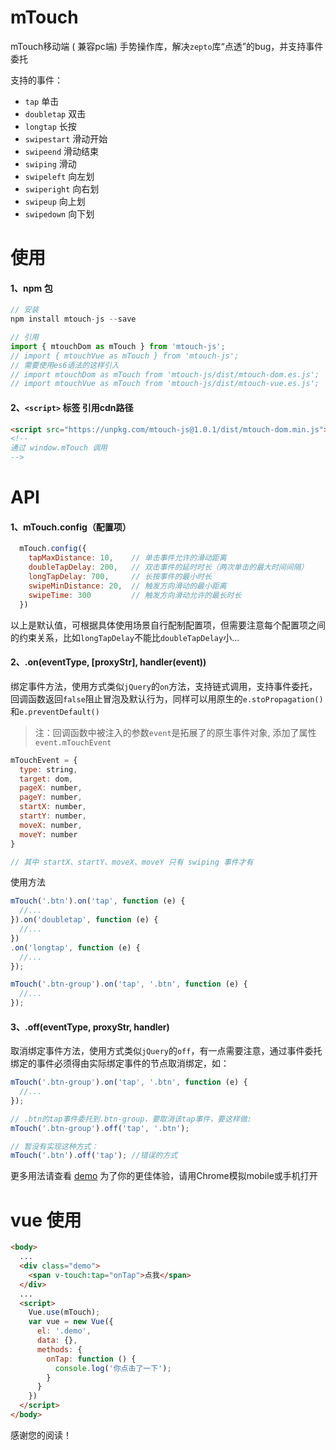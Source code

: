 # mTouch
mTouch移动端 ( 兼容pc端) 手势操作库，解决`zepto`库“点透”的bug，并支持事件委托


支持的事件：
* `tap`  单击
* `doubletap` 双击
* `longtap`  长按
* `swipestart`  滑动开始
* `swipeend`  滑动结束
* `swiping` 滑动
* `swipeleft` 向左划
* `swiperight` 向右划
* `swipeup` 向上划
* `swipedown` 向下划

# 使用
#### 1、npm 包
```javascript
// 安装
npm install mtouch-js --save

// 引用
import { mtouchDom as mTouch } from 'mtouch-js';
// import { mtouchVue as mTouch } from 'mtouch-js';
// 需要使用es6语法的这样引入
// import mtouchDom as mTouch from 'mtouch-js/dist/mtouch-dom.es.js';
// import mtouchVue as mTouch from 'mtouch-js/dist/mtouch-vue.es.js';
```

#### 2、`<script>` 标签 引用cdn路径
```html
<script src="https://unpkg.com/mtouch-js@1.0.1/dist/mtouch-dom.min.js"></script>
<!--
通过 window.mTouch 调用
-->
``` 

# API
#### 1、mTouch.config（配置项）

```javascript
  mTouch.config({
    tapMaxDistance: 10,    // 单击事件允许的滑动距离
    doubleTapDelay: 200,   // 双击事件的延时时长（两次单击的最大时间间隔）
    longTapDelay: 700,     // 长按事件的最小时长
    swipeMinDistance: 20,  // 触发方向滑动的最小距离
    swipeTime: 300	       // 触发方向滑动允许的最长时长
  })
```

以上是默认值，可根据具体使用场景自行配制配置项，但需要注意每个配置项之间的约束关系，比如`longTapDelay`不能比`doubleTapDelay`小...

#### 2、.on(eventType, [proxyStr], handler(event))

绑定事件方法，使用方式类似`jQuery`的`on`方法，支持链式调用，支持事件委托，回调函数返回`false`阻止冒泡及默认行为，同样可以用原生的`e.stoPropagation()`和`e.preventDefault()`

> 注：回调函数中被注入的参数`event`是拓展了的原生事件对象, 添加了属性`event.mTouchEvent`

```javascript
mTouchEvent = {
  type: string,
  target: dom,
  pageX: number,
  pageY: number,
  startX: number,
  startY: number,
  moveX: number,
  moveY: number
}

// 其中 startX、startY、moveX、moveY 只有 swiping 事件才有
```

使用方法
```javascript
mTouch('.btn').on('tap', function (e) {
  //...
}).on('doubletap', function (e) {
  //...
})
.on('longtap', function (e) {
  //...
});

mTouch('.btn-group').on('tap', '.btn', function (e) {
  //...
});
```

#### 3、.off(eventType, proxyStr, handler)
取消绑定事件方法，使用方式类似`jQuery`的`off`，有一点需要注意，通过事件委托绑定的事件必须得由实际绑定事件的节点取消绑定，如：
```javascript
mTouch('.btn-group').on('tap', '.btn', function (e) {
  //...
});

// .btn的tap事件委托到.btn-group，要取消该tap事件，要这样做:
mTouch('.btn-group').off('tap', '.btn');

// 暂没有实现这种方式：
mTouch('.btn').off('tap'); //错误的方式
```

更多用法请查看 [demo](http://htmlpreview.github.io/?https://github.com/DMQ/mTouch/blob/master/demo.html) 为了你的更佳体验，请用Chrome模拟mobile或手机打开

# vue 使用
```html
<body>
  ...
  <div class="demo">
    <span v-touch:tap="onTap">点我</span>
  </div>
  ...
  <script>
    Vue.use(mTouch);
    var vue = new Vue({
      el: '.demo',
      data: {},
      methods: {
        onTap: function () {
          console.log('你点击了一下');
        }
      }
    })
  </script>
</body>
```

感谢您的阅读！
